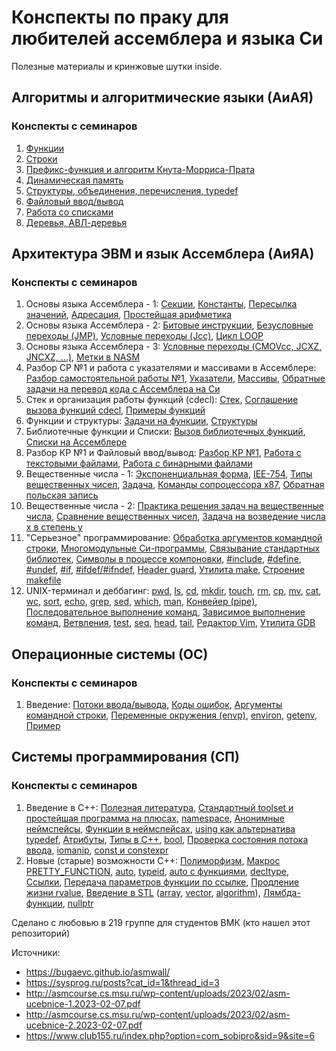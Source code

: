 # Конспекты по праку для любителей ассемблера и языка Си

Полезные материалы и кринжовые шутки inside.

## Алгоритмы и алгоритмические языки (АиАЯ)
### Конспекты с семинаров

1. [Функции](https://github.com/DoubleMint84/cmc-prac-student-notes/blob/main/c_algorithms/seminar_functions.md#%D1%84%D1%83%D0%BD%D0%BA%D1%86%D0%B8%D0%B8)
2. [Строки](https://github.com/DoubleMint84/cmc-prac-student-notes/blob/main/c_algorithms/seminar_strings.md#%D1%81%D1%82%D1%80%D0%BE%D0%BA%D0%B8)
3. [Префикс-функция и алгоритм Кнута-Морриса-Прата](https://github.com/DoubleMint84/cmc-prac-student-notes/blob/main/c_algorithms/prefix_func_and_kmp_seminar.md#%D0%BF%D1%80%D0%B5%D1%84%D0%B8%D0%BA%D1%81-%D1%84%D1%83%D0%BD%D0%BA%D1%86%D0%B8%D1%8F)
4. [Динамическая память](https://github.com/DoubleMint84/cmc-prac-student-notes/blob/main/c_algorithms/dynamic_memory.md#%D0%B4%D0%B8%D0%BD%D0%B0%D0%BC%D0%B8%D1%87%D0%B5%D1%81%D0%BA%D0%B0%D1%8F-%D0%BF%D0%B0%D0%BC%D1%8F%D1%82%D1%8C)
5. [Структуры, объединения, перечисления, typedef](https://github.com/DoubleMint84/cmc-prac-student-notes/blob/main/c_algorithms/heap_of_structures.md#%D0%BA%D1%83%D1%87%D0%B0-%D1%82%D0%B5%D0%BC%D1%82%D0%B0%D0%BA-%D0%B8-%D0%BD%D0%B0%D0%BF%D0%B8%D1%81%D0%B0%D0%BB%D0%B8)
6. [Файловый ввод/вывод](https://github.com/DoubleMint84/cmc-prac-student-notes/blob/main/c_algorithms/file_read_and_write.md#%D1%84%D0%B0%D0%B9%D0%BB%D0%BE%D0%B2%D1%8B%D0%B9-%D0%B2%D0%B2%D0%BE%D0%B4%D0%B2%D1%8B%D0%B2%D0%BE%D0%B4)
7. [Работа со списками](https://github.com/DoubleMint84/cmc-prac-student-notes/blob/main/c_algorithms/data_structures.md#%D1%81%D0%BF%D0%B8%D1%81%D0%BA%D0%B8)
8. [Деревья, АВЛ-деревья](https://github.com/DoubleMint84/cmc-prac-student-notes/blob/main/c_algorithms/trees.md#%D0%BC%D1%83%D0%B4%D1%80%D1%8B%D0%B9-%D0%B4%D1%83%D0%B1-%D0%B8%D0%BB%D0%B8-%D0%B1%D0%B5%D1%81%D0%B5%D0%B4%D0%B0-%D0%BE-%D0%B4%D0%B5%D1%80%D0%B5%D0%B2%D1%8C%D1%8F%D1%85)

## Архитектура ЭВМ и язык Ассемблера (АиЯА)
### Конспекты с семинаров
1. Основы языка Ассемблера - 1: [Секции](https://github.com/DoubleMint84/cmc-prac-student-notes/blob/main/asm/1_15-02-23_mov_and_math.md#%D1%81%D1%82%D1%80%D0%BE%D0%B5%D0%BD%D0%B8%D0%B5-%D0%BF%D1%80%D0%BE%D0%B3%D1%80%D0%B0%D0%BC%D0%BC%D1%8B), [Константы](https://github.com/DoubleMint84/cmc-prac-student-notes/blob/main/asm/1_15-02-23_mov_and_math.md#%D0%BA%D0%BE%D0%BD%D1%81%D1%82%D0%B0%D0%BD%D1%82%D1%8B), [Пересылка значений](https://github.com/DoubleMint84/cmc-prac-student-notes/blob/main/asm/1_15-02-23_mov_and_math.md#%D0%B8%D0%BD%D1%81%D1%82%D1%80%D1%83%D0%BA%D1%86%D0%B8%D0%B8), [Адресация](https://github.com/DoubleMint84/cmc-prac-student-notes/blob/main/asm/1_15-02-23_mov_and_math.md#%D0%B0%D0%B4%D1%80%D0%B5%D1%81%D0%B0%D1%86%D0%B8%D1%8F), [Простейшая арифметика](https://github.com/DoubleMint84/cmc-prac-student-notes/blob/main/asm/1_15-02-23_mov_and_math.md#%D0%BD%D0%B5%D0%BC%D0%BD%D0%BE%D0%B3%D0%BE-%D0%B0%D1%80%D0%B8%D1%84%D0%BC%D0%B5%D1%82%D0%B8%D0%BA%D0%B8)
2. Основы языка Ассемблера - 2: [Битовые инструкции](https://github.com/DoubleMint84/cmc-prac-student-notes/blob/main/asm/2_22-02-23_bits_and_jumps.md#%D0%B1%D0%B8%D1%82%D0%BE%D0%B2%D1%8B%D0%B5-%D0%B8%D0%BD%D1%81%D1%82%D1%80%D1%83%D0%BA%D1%86%D0%B8%D0%B8), [Безусловные переходы (JMP)](https://github.com/DoubleMint84/cmc-prac-student-notes/blob/main/asm/2_22-02-23_bits_and_jumps.md#jmp-jump), [Условные переходы (Jcc)](https://github.com/DoubleMint84/cmc-prac-student-notes/blob/main/asm/2_22-02-23_bits_and_jumps.md#%D1%81%D0%B5%D0%BC%D0%B5%D0%B9%D1%81%D1%82%D0%B2%D0%BE-%D0%B8%D0%BD%D1%81%D1%82%D1%80%D1%83%D0%BA%D1%86%D0%B8%D0%B9-jx-%D0%B8-jnx-conditional-jump), [Цикл LOOP](https://github.com/DoubleMint84/cmc-prac-student-notes/blob/main/asm/2_22-02-23_bits_and_jumps.md#%D1%86%D0%B8%D0%BA%D0%BB-loop)
3. Основы языка Ассемблера - 3: [Условные переходы (CMOVcc, JCXZ, JNCXZ, ...)](https://github.com/DoubleMint84/cmc-prac-student-notes/blob/main/asm/3_01-03-23_jumps_and_labels.md#%D0%B5%D1%89%D0%B5-%D0%BA%D0%BE%D0%B5-%D1%87%D1%82%D0%BE-%D0%BE%D0%B1-%D1%83%D1%81%D0%BB%D0%BE%D0%B2%D0%BD%D1%8B%D1%85-%D0%BF%D0%B5%D1%80%D0%B5%D1%85%D0%BE%D0%B4%D0%B0%D1%85), [Метки в NASM](https://github.com/DoubleMint84/cmc-prac-student-notes/blob/main/asm/3_01-03-23_jumps_and_labels.md#%D0%BF%D1%80%D0%B8%D1%88%D0%BB%D0%BE-%D0%B2%D1%80%D0%B5%D0%BC%D1%8F-%D0%BF%D0%BE%D0%B3%D0%BE%D0%B2%D0%BE%D1%80%D0%B8%D1%82%D1%8C-%D0%BE-%D0%BC%D0%B5%D1%82%D0%BA%D0%B0%D1%85)
4. Разбор СР №1 и работа с указателями и массивами в Ассемблере: [Разбор самостоятельной работы №1](https://github.com/DoubleMint84/cmc-prac-student-notes/blob/main/asm/4_15-03-23_pointers_and_arrays.md#%D1%80%D0%B0%D0%B7%D0%B1%D0%BE%D1%80-%D0%BF%D0%BE%D0%BB%D0%B5%D1%82%D0%BE%D0%B2), [Указатели](https://github.com/DoubleMint84/cmc-prac-student-notes/blob/main/asm/4_15-03-23_pointers_and_arrays.md#%D1%83%D0%BA%D0%B0%D0%B7%D0%B0%D1%82%D0%B5%D0%BB%D0%B8), [Массивы](https://github.com/DoubleMint84/cmc-prac-student-notes/blob/main/asm/4_15-03-23_pointers_and_arrays.md#%D0%BF%D0%B5%D1%80%D0%B5%D0%B9%D0%B4%D0%B5%D0%BC-%D0%BA-%D0%BC%D0%B0%D1%81%D1%81%D0%B8%D0%B2%D0%B0%D0%BC), [Обратные задачи на перевод кода с Ассемблера на Си](https://github.com/DoubleMint84/cmc-prac-student-notes/blob/main/asm/4_15-03-23_pointers_and_arrays.md#%D0%BE%D0%B1%D1%80%D0%B0%D1%82%D0%BD%D1%8B%D0%B5-%D0%B7%D0%B0%D0%B4%D0%B0%D1%87%D0%B8-414)
5. Стек и организация работы функций (cdecl): [Стек](https://github.com/DoubleMint84/cmc-prac-student-notes/blob/main/asm/5_22-03-23_stack_and_cdecl.md#%D1%81%D1%82%D0%B5%D0%BA), [Соглашение вызова функций cdecl](https://github.com/DoubleMint84/cmc-prac-student-notes/blob/main/asm/5_22-03-23_stack_and_cdecl.md#%D0%BE%D1%80%D0%B3%D0%B0%D0%BD%D0%B8%D0%B7%D0%B0%D1%86%D0%B8%D1%8F-%D0%B2%D1%8B%D0%B7%D0%BE%D0%B2%D0%BE%D0%B2-%D1%84%D1%83%D0%BD%D0%BA%D1%86%D0%B8%D0%B9-cdecl), [Примеры функций](https://github.com/DoubleMint84/cmc-prac-student-notes/blob/main/asm/5_22-03-23_stack_and_cdecl.md#%D0%B7%D0%B0%D0%B4%D0%B0%D1%87%D0%B8-%D0%B3%D0%B4%D0%B5-%D0%BD%D1%83%D0%B6%D0%BD%D0%BE-%D1%87%D1%82%D0%BE-%D1%82%D0%BE-%D0%B8%D1%81%D0%BA%D0%B0%D1%82%D1%8C)
6. Функции и структуры: [Задачи на функции](https://github.com/DoubleMint84/cmc-prac-student-notes/blob/main/asm/6_29-03-23_cdecl_examples_and_struct_align.md#%D0%BE%D1%87%D0%B5%D1%80%D0%B5%D0%B4%D0%BD%D0%B0%D1%8F-%D0%B7%D0%B0%D0%B4%D0%B0%D1%87%D0%B0-%D0%BD%D0%B0-%D0%BF%D0%B5%D1%80%D0%B5%D0%B2%D0%BE%D0%B4), [Структуры](https://github.com/DoubleMint84/cmc-prac-student-notes/blob/main/asm/6_29-03-23_cdecl_examples_and_struct_align.md#%D1%81%D1%82%D1%80%D1%83%D0%BA%D1%82%D1%83%D1%80%D1%8B-%D0%BD%D0%B0-%D1%8F%D0%B7%D1%8B%D0%BA%D0%B5-%D0%B0%D1%81%D1%81%D0%B5%D0%BC%D0%B1%D0%BB%D0%B5%D1%80%D0%B0)
7. Библиотечные функции и Списки: [Вызов библиотечных функций](https://github.com/DoubleMint84/cmc-prac-student-notes/blob/main/asm/7_05-04-23_standard_functions_call_and_lists.md#%D0%B8%D1%81%D0%BF%D0%BE%D0%BB%D1%8C%D0%B7%D0%BE%D0%B2%D0%B0%D0%BD%D0%B8%D0%B5-%D0%B1%D0%B8%D0%B1%D0%BB%D0%B8%D0%BE%D1%82%D0%B5%D1%87%D0%BD%D1%8B%D1%85-%D1%84%D1%83%D0%BD%D0%BA%D1%86%D0%B8%D0%B9), [Списки на Ассемблере](https://github.com/DoubleMint84/cmc-prac-student-notes/blob/main/asm/7_05-04-23_standard_functions_call_and_lists.md#%D1%81%D0%BF%D0%B8%D1%81%D0%BA%D0%B8-%D0%BD%D0%B0-%D0%B0%D1%81%D1%81%D0%B5%D0%BC%D0%B1%D0%BB%D0%B5%D1%80%D0%B5)
8. Разбор КР №1 и Файловый ввод/вывод: [Разбор КР №1](https://github.com/DoubleMint84/cmc-prac-student-notes/blob/main/asm/8_12-04-23_file_input_output.md#%D1%80%D0%B0%D0%B7%D0%B1%D0%BE%D1%80-%D0%BF%D0%BE%D0%BB%D0%B5%D1%82%D0%BE%D0%B2-%D0%BD%D0%B0-%D0%BA%D1%80), [Работа с текстовыми файлами](https://github.com/DoubleMint84/cmc-prac-student-notes/blob/main/asm/8_12-04-23_file_input_output.md#%D1%81%D1%87%D0%B8%D1%82%D1%8B%D0%B2%D0%B0%D0%BD%D0%B8%D0%B5-%D0%B8-%D0%B7%D0%B0%D0%BF%D0%B8%D1%81%D1%8C-%D0%B2-%D0%BE%D0%B1%D1%8B%D1%87%D0%BD%D1%8B%D1%85-%D1%84%D0%B0%D0%B9%D0%BB%D0%B0%D1%85-txt), [Работа с бинарными файлами](https://github.com/DoubleMint84/cmc-prac-student-notes/blob/main/asm/8_12-04-23_file_input_output.md#%D1%80%D0%B0%D0%B1%D0%BE%D1%82%D0%B0-%D1%81-%D0%B1%D0%B8%D0%BD%D0%B0%D1%80%D0%BD%D1%8B%D0%BC%D0%B8-%D1%84%D0%B0%D0%B9%D0%BB%D0%B0%D0%BC%D0%B8)
9. Вещественные числа - 1: [Экспоненциальная форма](https://github.com/DoubleMint84/cmc-prac-student-notes/blob/main/asm/9_19-04-23_floating_point.md#%D1%8D%D0%BA%D1%81%D0%BF%D0%BE%D0%BD%D0%B5%D0%BD%D1%86%D0%B8%D0%B0%D0%BB%D1%8C%D0%BD%D0%B0%D1%8F-%D1%84%D0%BE%D1%80%D0%BC%D0%B0), [IEE-754](https://github.com/DoubleMint84/cmc-prac-student-notes/blob/main/asm/9_19-04-23_floating_point.md#%D1%81%D1%82%D0%B0%D0%BD%D0%B4%D0%B0%D1%80%D1%82-ieee-754), [Типы вещественных чисел](https://github.com/DoubleMint84/cmc-prac-student-notes/blob/main/asm/9_19-04-23_floating_point.md#%D1%82%D0%B8%D0%BF%D1%8B-%D1%87%D0%B8%D1%81%D0%B5%D0%BB), [Задача](https://github.com/DoubleMint84/cmc-prac-student-notes/blob/main/asm/9_19-04-23_floating_point.md#%D0%BF%D1%80%D0%B8%D0%BC%D0%B5%D1%80), [Команды сопроцессора x87](https://github.com/DoubleMint84/cmc-prac-student-notes/blob/main/asm/9_19-04-23_floating_point.md#%D1%81%D0%BE%D0%BF%D1%80%D0%BE%D1%86%D0%B5%D1%81%D1%81%D0%BE%D1%80-x87), [Обратная польская запись](https://github.com/DoubleMint84/cmc-prac-student-notes/blob/main/asm/9_19-04-23_floating_point.md#%D0%BE%D0%B1%D1%80%D0%B0%D1%82%D0%BD%D0%B0%D1%8F-%D0%BF%D0%BE%D0%BB%D1%8C%D1%81%D0%BA%D0%B0%D1%8F-%D0%B7%D0%B0%D0%BF%D0%B8%D1%81%D1%8C)
10. Вещественные числа - 2: [Практика решения задач на вещественные числа](https://github.com/DoubleMint84/cmc-prac-student-notes/blob/main/asm/10_26-04-23_floating_point.md#%D0%B7%D0%B0%D0%B4%D0%B0%D1%87%D0%B0-1), [Сравнение вещественных чисел](https://github.com/DoubleMint84/cmc-prac-student-notes/blob/main/asm/10_26-04-23_floating_point.md#%D1%81%D1%80%D0%B0%D0%B2%D0%BD%D0%B5%D0%BD%D0%B8%D0%B5-%D0%B2%D0%B5%D1%89%D0%B5%D1%81%D1%82%D0%B2%D0%B5%D0%BD%D0%BD%D1%8B%D1%85-%D1%87%D0%B8%D1%81%D0%B5%D0%BB), [Задача на возведение числа x в степень y](https://github.com/DoubleMint84/cmc-prac-student-notes/blob/main/asm/10_26-04-23_floating_point.md#%D0%B7%D0%B0%D0%B4%D0%B0%D1%87%D0%B0-4-%D0%B2-%D0%BA%D0%B0%D1%87%D0%B5%D1%81%D1%82%D0%B2%D0%B5-%D0%B4%D0%B7)
11. "Серьезное" программирование: [Обработка аргументов командной строки](https://github.com/DoubleMint84/cmc-prac-student-notes/blob/main/asm/11_03-05-23_args_linking_preprocessor_libs_make.md#%D0%BE%D0%B1%D1%80%D0%B0%D0%B1%D0%BE%D1%82%D0%BA%D0%B0-%D0%B0%D1%80%D0%B3%D1%83%D0%BC%D0%B5%D0%BD%D1%82%D0%BE%D0%B2-%D0%BA%D0%BE%D0%BC%D0%B0%D0%BD%D0%B4%D0%BD%D0%BE%D0%B9-%D1%81%D1%82%D1%80%D0%BE%D0%BA%D0%B8), [Многомодульные Си-программы](https://github.com/DoubleMint84/cmc-prac-student-notes/blob/main/asm/11_03-05-23_args_linking_preprocessor_libs_make.md#%D0%BC%D0%BD%D0%BE%D0%B3%D0%BE%D0%BC%D0%BE%D0%B4%D1%83%D0%BB%D1%8C%D0%BD%D1%8B%D0%B5-c-%D0%BF%D1%80%D0%BE%D0%B3%D1%80%D0%B0%D0%BC%D0%BC%D1%8B), [Связывание стандартных библиотек](https://github.com/DoubleMint84/cmc-prac-student-notes/blob/main/asm/11_03-05-23_args_linking_preprocessor_libs_make.md#%D1%81%D0%B2%D1%8F%D0%B7%D1%8B%D0%B2%D0%B0%D0%BD%D0%B8%D0%B5-%D1%81%D1%82%D0%B0%D0%BD%D0%B4%D0%B0%D1%80%D1%82%D0%BD%D1%8B%D1%85-%D0%B1%D0%B8%D0%B1%D0%BB%D0%B8%D0%BE%D1%82%D0%B5%D0%BA), [Символы в процессе компоновки](https://github.com/DoubleMint84/cmc-prac-student-notes/blob/main/asm/11_03-05-23_args_linking_preprocessor_libs_make.md#%D1%81%D0%B8%D0%BC%D0%B2%D0%BE%D0%BB%D1%8B-%D0%B2-%D0%BF%D1%80%D0%BE%D1%86%D0%B5%D1%81%D1%81%D0%B5-%D0%BA%D0%BE%D0%BC%D0%BF%D0%BE%D0%BD%D0%BE%D0%B2%D0%BA%D0%B8), [#include](https://github.com/DoubleMint84/cmc-prac-student-notes/blob/main/asm/11_03-05-23_args_linking_preprocessor_libs_make.md#%D0%BC%D0%B0%D0%BA%D1%80%D0%BE%D0%BF%D1%80%D0%BE%D1%86%D0%B5%D1%81%D1%81%D0%BE%D1%80-%D0%B2-%D1%8F%D0%B7%D1%8B%D0%BA%D0%B5-%D1%81%D0%B8---include), [#define](https://github.com/DoubleMint84/cmc-prac-student-notes/blob/main/asm/11_03-05-23_args_linking_preprocessor_libs_make.md#define), [#undef](https://github.com/DoubleMint84/cmc-prac-student-notes/blob/main/asm/11_03-05-23_args_linking_preprocessor_libs_make.md#undef), [#if](https://github.com/DoubleMint84/cmc-prac-student-notes/blob/main/asm/11_03-05-23_args_linking_preprocessor_libs_make.md#if), [#ifdef/#ifndef](https://github.com/DoubleMint84/cmc-prac-student-notes/blob/main/asm/11_03-05-23_args_linking_preprocessor_libs_make.md#ifdefifndef), [Header guard](https://github.com/DoubleMint84/cmc-prac-student-notes/blob/main/asm/11_03-05-23_args_linking_preprocessor_libs_make.md#header-guard), [Утилита make](https://github.com/DoubleMint84/cmc-prac-student-notes/blob/main/asm/11_03-05-23_args_linking_preprocessor_libs_make.md#%D1%83%D1%82%D0%B8%D0%BB%D0%B8%D1%82%D0%B0-make), [Строение makefile](https://github.com/DoubleMint84/cmc-prac-student-notes/blob/main/asm/11_03-05-23_args_linking_preprocessor_libs_make.md#%D0%B2%D1%81%D0%B5-%D0%B8%D0%B7-%D1%87%D0%B5%D0%B3%D0%BE-%D1%81%D0%BE%D1%81%D1%82%D0%BE%D0%B8%D1%82-makefile)
12. UNIX-терминал и деббагинг: [pwd](https://github.com/DoubleMint84/cmc-prac-student-notes/blob/main/asm/12_10-05-23_tty_gdb.md#pwd-print-working-directory), [ls](https://github.com/DoubleMint84/cmc-prac-student-notes/blob/main/asm/12_10-05-23_tty_gdb.md#ls-list), [cd](https://github.com/DoubleMint84/cmc-prac-student-notes/blob/main/asm/12_10-05-23_tty_gdb.md#cd-change-directory), [mkdir](https://github.com/DoubleMint84/cmc-prac-student-notes/blob/main/asm/12_10-05-23_tty_gdb.md#mkdir-make-directory), [touch](https://github.com/DoubleMint84/cmc-prac-student-notes/blob/main/asm/12_10-05-23_tty_gdb.md#touch), [rm](https://github.com/DoubleMint84/cmc-prac-student-notes/blob/main/asm/12_10-05-23_tty_gdb.md#rm-remove), [cp](https://github.com/DoubleMint84/cmc-prac-student-notes/blob/main/asm/12_10-05-23_tty_gdb.md#cp-copy), [mv](https://github.com/DoubleMint84/cmc-prac-student-notes/blob/main/asm/12_10-05-23_tty_gdb.md#mv-move), [cat](https://github.com/DoubleMint84/cmc-prac-student-notes/blob/main/asm/12_10-05-23_tty_gdb.md#cat-catenate), [wc](https://github.com/DoubleMint84/cmc-prac-student-notes/blob/main/asm/12_10-05-23_tty_gdb.md#wc-word-count), [sort](https://github.com/DoubleMint84/cmc-prac-student-notes/blob/main/asm/12_10-05-23_tty_gdb.md#sort-sort-_%E3%83%84_), [echo](https://github.com/DoubleMint84/cmc-prac-student-notes/blob/main/asm/12_10-05-23_tty_gdb.md#echo-echo-_%E3%83%84_), [grep](https://github.com/DoubleMint84/cmc-prac-student-notes/blob/main/asm/12_10-05-23_tty_gdb.md#grep-search-globally-for-lines-matching-the-regular-expression-and-print-them), [sed](https://github.com/DoubleMint84/cmc-prac-student-notes/blob/main/asm/12_10-05-23_tty_gdb.md#sed-stream-editor), [which](https://github.com/DoubleMint84/cmc-prac-student-notes/blob/main/asm/12_10-05-23_tty_gdb.md#which-which-_%E3%83%84_), [man](https://github.com/DoubleMint84/cmc-prac-student-notes/blob/main/asm/12_10-05-23_tty_gdb.md#man-manual), [Конвейер (pipe)](https://github.com/DoubleMint84/cmc-prac-student-notes/blob/main/asm/12_10-05-23_tty_gdb.md#%D0%BA%D0%BE%D1%80%D0%BE%D1%82%D0%BA%D0%BE-%D0%BE-%D0%BA%D0%BE%D0%BD%D0%B2%D0%B5%D0%B9%D0%B5%D1%80%D0%B5-pipe), [Последовательное выполнение команд](https://github.com/DoubleMint84/cmc-prac-student-notes/blob/main/asm/12_10-05-23_tty_gdb.md#%D0%BF%D0%BE%D1%81%D0%BB%D0%B5%D0%B4%D0%BE%D0%B2%D0%B0%D1%82%D0%B5%D0%BB%D1%8C%D0%BD%D0%BE%D0%B5-%D0%B2%D1%8B%D0%BF%D0%BE%D0%BB%D0%BD%D0%B5%D0%BD%D0%B8%D0%B5-%D0%BA%D0%BE%D0%BC%D0%B0%D0%BD%D0%B4), [Зависимое выполнение команд](https://github.com/DoubleMint84/cmc-prac-student-notes/blob/main/asm/12_10-05-23_tty_gdb.md#%D0%B7%D0%B0%D0%B2%D0%B8%D1%81%D0%B8%D0%BC%D0%BE%D0%B5-%D0%B2%D1%8B%D0%BF%D0%BE%D0%BB%D0%BD%D0%B5%D0%BD%D0%B8%D0%B5-%D0%BA%D0%BE%D0%BC%D0%B0%D0%BD%D0%B4), [Ветвления](https://github.com/DoubleMint84/cmc-prac-student-notes/blob/main/asm/12_10-05-23_tty_gdb.md#%D0%B2%D0%B5%D1%82%D0%B2%D0%BB%D0%B5%D0%BD%D0%B8%D1%8F), [test](https://github.com/DoubleMint84/cmc-prac-student-notes/blob/main/asm/12_10-05-23_tty_gdb.md#test-test-_%E3%83%84_), [seq](https://github.com/DoubleMint84/cmc-prac-student-notes/blob/main/asm/12_10-05-23_tty_gdb.md#seq-sequence), [head](https://github.com/DoubleMint84/cmc-prac-student-notes/blob/main/asm/12_10-05-23_tty_gdb.md#head-head-_%E3%83%84_), [tail](https://github.com/DoubleMint84/cmc-prac-student-notes/blob/main/asm/12_10-05-23_tty_gdb.md#tail-tail-_%E3%83%84_), [Редактор Vim](https://github.com/DoubleMint84/cmc-prac-student-notes/blob/main/asm/12_10-05-23_tty_gdb.md#vim-vi-improved), [Утилита GDB](https://github.com/DoubleMint84/cmc-prac-student-notes/blob/main/asm/12_10-05-23_tty_gdb.md#gdb-gnu-debugger) 


## Операционные системы (ОС)
### Конспекты с семинаров
1. Введение: [Потоки ввода/вывода](https://github.com/DoubleMint84/cmc-prac-student-notes/blob/main/os/1_sem-04-09-23.md#%D0%BF%D0%BE%D1%82%D0%BE%D0%BA%D0%B8-%D0%B2%D0%B2%D0%BE%D0%B4%D0%B0%D0%B2%D1%8B%D0%B2%D0%BE%D0%B4%D0%B0), [Коды ошибок](https://github.com/DoubleMint84/cmc-prac-student-notes/blob/main/os/1_sem-04-09-23.md#%D0%BA%D0%BE%D0%B4%D1%8B-%D0%BE%D1%88%D0%B8%D0%B1%D0%BE%D0%BA), [Аргументы командной строки](https://github.com/DoubleMint84/cmc-prac-student-notes/blob/main/os/1_sem-04-09-23.md#%D0%B0%D1%80%D0%B3%D1%83%D0%BC%D0%B5%D0%BD%D1%82%D1%8B-%D0%BA%D0%BE%D0%BC%D0%B0%D0%BD%D0%B4%D0%BD%D0%BE%D0%B9-%D1%81%D1%82%D1%80%D0%BE%D0%BA%D0%B8), [Переменные окружения (envp)](https://github.com/DoubleMint84/cmc-prac-student-notes/blob/main/os/1_sem-04-09-23.md#%D1%82%D1%80%D0%B5%D1%82%D0%B8%D0%B9-%D0%B0%D1%80%D0%B3%D1%83%D0%BC%D0%B5%D0%BD%D1%82-%D1%84%D1%83%D0%BD%D0%BA%D1%86%D0%B8%D0%B8-main---%D0%BF%D0%B5%D1%80%D0%B5%D0%BC%D0%B5%D0%BD%D0%BD%D0%B0%D1%8F-%D0%BE%D0%BA%D1%80%D1%83%D0%B6%D0%B5%D0%BD%D0%B8%D1%8F), [environ](https://github.com/DoubleMint84/cmc-prac-student-notes/blob/main/os/1_sem-04-09-23.md#environ), [getenv](https://github.com/DoubleMint84/cmc-prac-student-notes/blob/main/os/1_sem-04-09-23.md#getenv), [Пример](https://github.com/DoubleMint84/cmc-prac-student-notes/blob/main/os/1_sem-04-09-23.md#%D0%B7%D0%B0%D0%B4%D0%B0%D1%87%D0%B0-%D0%BD%D0%B0-%D0%BF%D0%BE%D0%B4%D1%83%D0%BC%D0%B0%D1%82%D1%8C)

## Системы программирования (СП)
### Конспекты с семинаров
1. Введение в C++: [Полезная литература](https://github.com/DoubleMint84/cmc-prac-student-notes/blob/main/sysprog/1_sem-07-02-24.md#%D1%81%D0%B5%D0%BC%D0%B8%D0%BD%D0%B0%D1%80-1---%D0%B2%D0%B2%D0%B5%D0%B4%D0%B5%D0%BD%D0%B8%D0%B5), [Стандартный toolset и простейшая программа на плюсах](https://github.com/DoubleMint84/cmc-prac-student-notes/blob/main/sysprog/1_sem-07-02-24.md#%D1%81%D1%82%D0%B0%D0%BD%D0%B4%D0%B0%D1%80%D1%82%D0%BD%D1%8B%D0%B9-toolset-%D0%B4%D0%BB%D1%8F-%D1%80%D0%B0%D0%B1%D0%BE%D1%82%D1%8B-%D1%81-%D0%BF%D0%BB%D1%8E%D1%81%D0%B0%D0%BC%D0%B8), [namespace](https://github.com/DoubleMint84/cmc-prac-student-notes/blob/main/sysprog/1_sem-07-02-24.md#namespace), [Анонимные неймспейсы](https://github.com/DoubleMint84/cmc-prac-student-notes/blob/main/sysprog/1_sem-07-02-24.md#%D0%B0%D0%BD%D0%BE%D0%BD%D0%B8%D0%BC%D0%BD%D1%8B%D0%B5-%D0%BD%D0%B5%D0%B9%D0%BC%D1%81%D0%BF%D0%B5%D0%B9%D1%81%D1%8B), [Функции в неймспейсах](https://github.com/DoubleMint84/cmc-prac-student-notes/blob/main/sysprog/1_sem-07-02-24.md#%D1%84%D1%83%D0%BD%D0%BA%D1%86%D0%B8%D0%B8-%D0%B2-%D0%BD%D0%B5%D0%B9%D0%BC%D1%81%D0%BF%D0%B5%D0%B9%D1%81%D0%B0%D1%85), [using как альтернатива typedef](https://github.com/DoubleMint84/cmc-prac-student-notes/blob/main/sysprog/1_sem-07-02-24.md#using-%D0%B2-%D0%BA%D0%B0%D1%87%D0%B5%D1%81%D1%82%D0%B2%D0%B5-%D0%B0%D0%BB%D1%8C%D1%82%D0%B5%D1%80%D0%BD%D0%B0%D1%82%D0%B8%D0%B2%D1%8B-typedef), [Атрибуты](https://github.com/DoubleMint84/cmc-prac-student-notes/blob/main/sysprog/1_sem-07-02-24.md#%D0%B0%D1%82%D1%80%D0%B8%D0%B1%D1%83%D1%82%D1%8B), [Типы в C++](https://github.com/DoubleMint84/cmc-prac-student-notes/blob/main/sysprog/1_sem-07-02-24.md#%D1%82%D0%B8%D0%BF%D1%8B-%D0%B2-c), [bool](https://github.com/DoubleMint84/cmc-prac-student-notes/blob/main/sysprog/1_sem-07-02-24.md#bool), [Проверка состояния потока ввода](https://github.com/DoubleMint84/cmc-prac-student-notes/blob/main/sysprog/1_sem-07-02-24.md#%D0%BA%D0%B0%D0%BA-%D0%BF%D1%80%D0%BE%D0%B2%D0%B5%D1%80%D0%B8%D1%82%D1%8C-%D1%87%D1%82%D0%BE-%D0%BF%D0%BE%D1%82%D0%BE%D0%BA-%D0%B2%D0%B2%D0%BE%D0%B4%D0%B0-%D0%BD%D0%B5-%D0%B7%D0%B0%D0%BA%D1%80%D1%8B%D1%82), [iomanip](https://github.com/DoubleMint84/cmc-prac-student-notes/blob/main/sysprog/1_sem-07-02-24.md#iomanip), [const и constexpr](https://github.com/DoubleMint84/cmc-prac-student-notes/blob/main/sysprog/1_sem-07-02-24.md#const-%D0%B8-constexpr-%D1%8111)
2. Новые (старые) возможности C++: [Полиморфизм](https://github.com/DoubleMint84/cmc-prac-student-notes/blob/main/sysprog/2_sem-12-02-24.md#%D0%BF%D0%BE%D0%BB%D0%B8%D0%BC%D0%BE%D1%80%D1%84%D0%B8%D0%B7%D0%BC), [Макрос PRETTY_FUNCTION](https://github.com/DoubleMint84/cmc-prac-student-notes/blob/main/sysprog/2_sem-12-02-24.md#%D0%BC%D0%B0%D0%BA%D1%80%D0%BE%D1%81-pretty_function), [auto](https://github.com/DoubleMint84/cmc-prac-student-notes/blob/main/sysprog/2_sem-12-02-24.md#auto), [typeid](https://github.com/DoubleMint84/cmc-prac-student-notes/blob/main/sysprog/2_sem-12-02-24.md#typeid), [auto с функциями](https://github.com/DoubleMint84/cmc-prac-student-notes/blob/main/sysprog/2_sem-12-02-24.md#auto-%D1%81-%D1%84%D1%83%D0%BD%D0%BA%D1%86%D0%B8%D1%8F%D0%BC%D0%B8-c20), [decltype](https://github.com/DoubleMint84/cmc-prac-student-notes/blob/main/sysprog/2_sem-12-02-24.md#decltype), [Ссылки](https://github.com/DoubleMint84/cmc-prac-student-notes/blob/main/sysprog/2_sem-12-02-24.md#%D1%81%D1%81%D1%8B%D0%BB%D0%BA%D0%B8-), [Передача параметров функции по ссылке](https://github.com/DoubleMint84/cmc-prac-student-notes/blob/main/sysprog/2_sem-12-02-24.md#%D0%BF%D0%B5%D1%80%D0%B5%D0%B4%D0%B0%D1%87%D0%B0-%D0%BF%D0%B0%D1%80%D0%B0%D0%BC%D0%B5%D1%82%D1%80%D0%BE%D0%B2-%D0%BF%D0%BE-%D1%81%D1%81%D1%8B%D0%BB%D0%BA%D0%B5), [Продление жизни rvalue](https://github.com/DoubleMint84/cmc-prac-student-notes/blob/main/sysprog/2_sem-12-02-24.md#%D0%BF%D1%80%D0%BE%D0%B4%D0%BB%D0%B5%D0%BD%D0%B8%D0%B5-%D0%B2%D1%80%D0%B5%D0%BC%D0%B5%D0%BD%D0%B8-%D0%B6%D0%B8%D0%B7%D0%BD%D0%B8-rvalue), [Введение в STL](https://github.com/DoubleMint84/cmc-prac-student-notes/blob/main/sysprog/2_sem-12-02-24.md#%D0%B1%D0%B8%D0%B1%D0%BB%D0%B8%D0%BE%D1%82%D0%B5%D0%BA%D0%B0-stl) ([array](https://github.com/DoubleMint84/cmc-prac-student-notes/blob/main/sysprog/2_sem-12-02-24.md#array), [vector](https://github.com/DoubleMint84/cmc-prac-student-notes/blob/main/sysprog/2_sem-12-02-24.md#vector), [algorithm](https://github.com/DoubleMint84/cmc-prac-student-notes/blob/main/sysprog/2_sem-12-02-24.md#%D0%B7%D0%B0%D0%B3%D0%BE%D0%BB%D0%BE%D0%B2%D0%BE%D1%87%D0%BD%D1%8B%D0%B9-%D1%84%D0%B0%D0%B9%D0%BB-algorithm)), [Лямбда-функции](https://github.com/DoubleMint84/cmc-prac-student-notes/blob/main/sysprog/2_sem-12-02-24.md#%D0%BB%D1%8F%D0%BC%D0%B1%D0%B4%D0%B0-%D1%84%D1%83%D0%BD%D0%BA%D1%86%D0%B8%D0%B8), [nullptr](https://github.com/DoubleMint84/cmc-prac-student-notes/blob/main/sysprog/2_sem-12-02-24.md#nullptr-%D1%8111)

Сделано с любовью в 219 группе для студентов ВМК (кто нашел этот репозиторий)

Источники:
- https://bugaevc.github.io/asmwall/
- https://sysprog.ru/posts?cat_id=1&thread_id=3
- http://asmcourse.cs.msu.ru/wp-content/uploads/2023/02/asm-ucebnice-1.2023-02-07.pdf
- http://asmcourse.cs.msu.ru/wp-content/uploads/2023/02/asm-ucebnice-2.2023-02-07.pdf
- https://www.club155.ru/index.php?option=com_sobipro&sid=9&site=6
